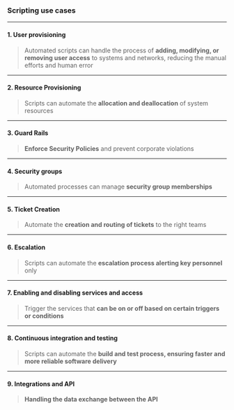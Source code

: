 ### Scripting use cases
---

#### 1. User provisioning

>Automated scripts can handle the process of **adding, modifying, or removing user access** to systems and networks, reducing the manual efforts and human error 

---
#### 2. Resource Provisioning

>Scripts can automate the **allocation and deallocation** of system resources

---
#### 3. Guard Rails 

> **Enforce Security Policies** and prevent corporate violations 

---

#### 4. Security groups 

>Automated processes can manage **security group memberships**

---

#### 5. Ticket Creation 

>Automate the **creation and routing of tickets** to the right teams

---

#### 6. Escalation 

> Scripts can automate the **escalation process alerting key personnel** only 

---

#### 7. Enabling and disabling services and access

> Trigger the services that **can be on or off based on certain triggers or conditions** 

---
#### 8. Continuous integration and testing 

>Scripts can automate the **build and test process, ensuring faster and more reliable software delivery** 

---

#### 9. Integrations and API

> **Handling the data exchange between the API** 